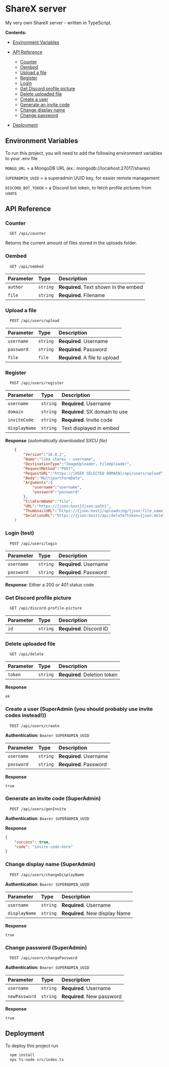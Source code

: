 # ShareX server

My very own ShareX server - written in TypeScript.

**Contents:**

* [Environment Variables](#env-variables)

* [API Reference](#api-reference)
  - [Counter](#counter)
  - [Oembed](#oembed)
  - [Upload a file](#upload-a-file)
  - [Register](#register)
  - [Login](#login-test)
  - [Get Discord profile picture](#get-discord-profile-picture)
  - [Delete uploaded file](#delete-uploaded-file)
  - [Create a user](#create-a-user-superadmin-you-should-probably-use-invite-codes-instead)
  - [Generate an invite code](#generate-an-invite-code-superadmin)
  - [Change display name](#change-display-name-superadmin)
  - [Change password](#change-password-superadmin)

* [Deployment](#deployment)

## <a name="env-variables">Environment Variables</a>

To run this project, you will need to add the following environment variables to your .env file

`MONGO_URL` = a MongoDB URL (ex.: mongodb://localhost:27017/sharex)

`SUPERADMIN_UUID` = a superadmin UUID key, for easier remote management

`DISCORD_BOT_TOKEN` = a Discord bot token, to fetch profile pictures from users

## <a name="api-reference">API Reference</a>

### Counter

```http
  GET /api/counter
```

Returns the current amount of files stored in the uploads folder.

### Oembed

```http
  GET /api/oembed
```

| Parameter     | Type     | Description                           |
| :-----------  | :------- | :------------------------------------ |
| `author`      | `string` | **Required**. Text shown in the embed |
| `file`        | `string` | **Required**. Filename                |

### Upload a file

```http
  POST /api/users/upload
```

| Parameter  | Type     | Description                    |
| :--------- | :------- | :----------------------------- |
| `username` | `string` | **Required**. Username         |
| `password` | `string` | **Required**. Password         |
| `file`     | `file`   | **Required**. A file to upload |

### Register

```http
  POST /api/users/register
```

| Parameter     | Type     | Description                           |
| :------------ | :------- | :------------------------------------ |
| `username`    | `string` | **Required**. Username                |
| `domain`      | `string` | **Required**. SX domain to use        |
| `inviteCode`  | `string` | **Required**. Invite code             |
| `displayName` | `string` | Text displayed in embed               |

**Response** *(automatically downloaded SXCU file)*
```json
    {
        "Version":"16.0.1",
        "Name":"liba sharex - username",
        "DestinationType":"ImageUploader, FileUploader",
        "RequestMethod":"POST",
        "RequestURL":"https://[USER SELECTED DOMAIN]/api/users/upload",
        "Body":"MultipartFormData",
        "Arguments":{
            "username":"username",
            "password":"password"
        },
        "FileFormName":"file",
        "URL":"https://{json:host}{json:path}",
        "ThumbnailURL":"https://{json:host}/uploads/og/{json:file_name}",
        "DeletionURL":"https://{json:host}/api/delete?token={json:delete_token}
    }
```

### Login (test)

```http
  POST /api/users/login
```

| Parameter  | Type     | Description            |
| :--------- | :------- | :--------------------- |
| `username` | `string` | **Required**. Username |
| `password` | `string` | **Required**. Password |

**Response**: Either a 200 or 401 status code

### Get Discord profile picture

```http
  GET /api/discord-profile-picture
```

| Parameter     | Type     | Description                           |
| :------------ | :------- | :------------------------------------ |
| `id`          | `string` | **Required**. Discord ID              |


### Delete uploaded file

```http
  GET /api/delete
```

| Parameter     | Type     | Description                        |
| :------------ | :------- | :--------------------------------- |
| `token`       | `string` | **Required**. Deletion token       |

**Response**
```
ok
```

### Create a user (SuperAdmin (you should probably use invite codes instead!))

```http
  POST /api/users/create
```

**Authentication**: `Bearer SUPERADMIN_UUID`

| Parameter  | Type     | Description                    |
| :--------- | :------- | :----------------------------- |
| `username` | `string` | **Required**. Username         |
| `password` | `string` | **Required**. Password         |

**Response**
```
true
```

### Generate an invite code (SuperAdmin)

```http
  POST /api/users/genInvite
```

**Authentication**: `Bearer SUPERADMIN_UUID`

**Response**
```json
{
	"success": true,
	"code": "invite-code-here"
}
```

### Change display name (SuperAdmin)

```http
  POST /api/users/changeDisplayName
```

**Authentication**: `Bearer SUPERADMIN_UUID`

| Parameter     | Type     | Description                            |
| :------------ | :------- | :------------------------------------- |
| `username`    | `string` | **Required**. Username                 |
| `displayName` | `string` | **Required**. New display Name         |

**Response**
```
true
```

### Change password (SuperAdmin)

```http
  POST /api/users/changePassword
```

**Authentication**: `Bearer SUPERADMIN_UUID`

| Parameter     | Type     | Description                        |
| :------------ | :------- | :--------------------------------- |
| `username`    | `string` | **Required**. Username             |
| `newPassword` | `string` | **Required**. New password         |

**Response**
```
true
```

## <a name="deploy">Deployment</a>

To deploy this project run

```bash
  npm install
  npx ts-node src/index.ts
```